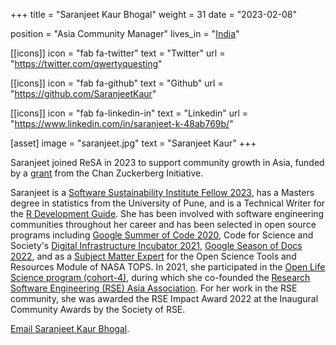 +++
title = "Saranjeet Kaur Bhogal"
weight = 31
date = "2023-02-08"

position = "Asia Community Manager"
lives_in = "[India](https://www.timeanddate.com/worldclock/india/new-delhi)"

[[icons]]
  icon = "fab fa-twitter"
  text = "Twitter"
  url = "https://twitter.com/qwertyquesting"

[[icons]]
  icon = "fab fa-github"
  text = "Github"
  url = "https://github.com/SaranjeetKaur"

[[icons]]
  icon = "fab fa-linkedin-in"
  text = "Linkedin"
  url = "https://www.linkedin.com/in/saranjeet-k-48ab769b/"

[asset]
  image = "saranjeet.jpg"
  text = "Saranjeet Kaur"
+++

Saranjeet joined ReSA in 2023 to support community growth in Asia, funded by a [grant](https://zenodo.org/record/7275398) from the Chan Zuckerberg Initiative.

Saranjeet is a [Software Sustainability Institute Fellow 2023](https://www.software.ac.uk/about/fellows), has a Masters degree in statistics from the University of Pune, and is a Technical Writer for the [R Development Guide](https://contributor.r-project.org/rdevguide/). She has been involved with  software engineering communities throughout her career and has been selected in open source programs including [Google Summer of Code 2020](https://summerofcode.withgoogle.com/archive/2020/projects/6019152965271552), Code for Science and Society's [Digital Infrastructure Incubator 2021](https://www.codeforsociety.org/incubator/projects/building-community-around-the-r-development-guide), [Google Season of Docs 2022](https://github.com/rstats-gsod/gsod2022/wiki/GSOD-2022-Proposal), and as a [Subject Matter Expert](https://github.com/nasa/Transform-to-Open-Science/blob/main/docs/Area2_Capacity_Sharing/Open-Science-101/curriculum_leads.md#open-science-tools-and-resources) for the Open Science Tools and Resources Module of NASA TOPS. In 2021, she participated in the [Open Life Science program (cohort-4)](https://openlifesci.org/ols-4/projects-participants/), during which she co-founded the [Research Software Engineering (RSE) Asia Association](https://rse-asia.github.io/RSE_Asia/). For her work in the RSE community, she was awarded the RSE Impact Award 2022 at the Inaugural Community Awards by the Society of RSE.

[Email Saranjeet Kaur Bhogal](mailto:kaur.saranjeet3@gmail.com).
